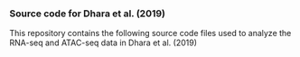 ### Source code for Dhara et al. (2019)

This repository contains the following source code files used to analyze the RNA-seq and ATAC-seq data in Dhara et al. (2019)